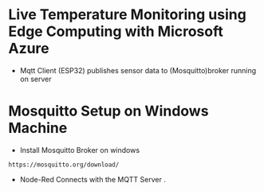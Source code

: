 # Live Temperature Monitoring using Edge Computing with Microsoft Azure 

* Mqtt Client (ESP32) publishes sensor data to (Mosquitto)broker running on server 

# Mosquitto Setup on Windows Machine

* Install Mosquitto Broker on windows
```
https://mosquitto.org/download/
```


* Node-Red Connects with the MQTT Server . 
